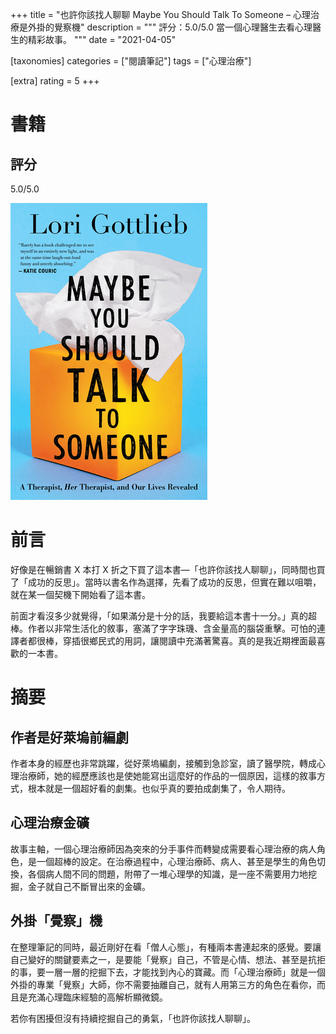+++
title = "也許你該找人聊聊 Maybe You Should Talk To Someone – 心理治療是外掛的覺察機"
description = """
評分：5.0/5.0
當一個心理醫生去看心理醫生的精彩故事。
"""
date = "2021-04-05"

[taxonomies]
categories = ["閱讀筆記"]
tags = ["心理治療"]

[extra]
rating = 5
+++

# 書籍
## 評分
5.0/5.0

[![](maybe-you-should-talk-to-someone.jpeg)](https://www.goodreads.com/book/show/37570546-maybe-you-should-talk-to-someone)

# 前言
好像是在暢銷書 X 本打 X 折之下買了這本書—「也許你該找人聊聊」，同時間也買了「成功的反思」。當時以書名作為選擇，先看了成功的反思，但實在難以咀嚼，就在某一個契機下開始看了這本書。

前面才看沒多少就覺得，「如果滿分是十分的話，我要給這本書十一分。」真的超棒。作者以非常生活化的敘事，塞滿了字字珠璣、含金量高的腦袋重擊。可怕的連譯者都很棒，穿插很鄉民式的用詞，讓閱讀中充滿著驚喜。真的是我近期裡面最喜歡的一本書。

# 摘要
## 作者是好萊塢前編劇
作者本身的經歷也非常跳躍，從好萊塢編劇，接觸到急診室，讀了醫學院，轉成心理治療師，她的經歷應該也是使她能寫出這麼好的作品的一個原因，這樣的敘事方式，根本就是一個超好看的劇集。也似乎真的要拍成劇集了，令人期待。

## 心理治療金礦
故事主軸，一個心理治療師因為突來的分手事件而轉變成需要看心理治療的病人角色，是一個超棒的設定。在治療過程中，心理治療師、病人、甚至是學生的角色切換，各個病人間不同的問題，附帶了一堆心理學的知識，是一座不需要用力地挖掘，金子就自己不斷冒出來的金礦。

## 外掛「覺察」機
在整理筆記的同時，最近剛好在看「僧人心態」，有種兩本書連起來的感覺。要讓自己變好的關鍵要素之一，是要能「覺察」自己，不管是心情、想法、甚至是抗拒的事，要一層一層的挖掘下去，才能找到內心的寶藏。而「心理治療師」就是一個外掛的專業「覺察」大師，你不需要抽離自己，就有人用第三方的角色在看你，而且是充滿心理臨床經驗的高解析顯微鏡。

若你有困擾但沒有持續挖掘自己的勇氣，「也許你該找人聊聊」。